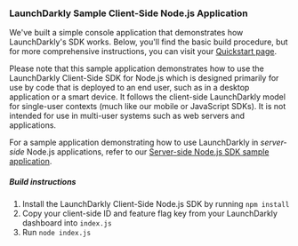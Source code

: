 ### LaunchDarkly Sample Client-Side Node.js Application
We've built a simple console application that demonstrates how LaunchDarkly's SDK works. Below, you'll find the basic build procedure, but for more comprehensive instructions, you can visit your [Quickstart page](https://app.launchdarkly.com/quickstart#/).

Please note that this sample application demonstrates how to use the LaunchDarkly Client-Side SDK for Node.js which is designed primarily for use by code that is deployed to an end user, such as in a desktop application or a smart device. It follows the client-side LaunchDarkly model for single-user contexts (much like our mobile or JavaScript SDKs). It is not intended for use in multi-user systems such as web servers and applications.

For a sample application demonstrating how to use LaunchDarkly in *server-side* Node.js applications, refer to our [Server-side Node.js SDK sample application](https://github.com/launchdarkly/hello-node-server).

##### Build instructions #####
1. Install the LaunchDarkly Client-Side Node.js SDK by running `npm install`
2. Copy your client-side ID and feature flag key from your LaunchDarkly dashboard into `index.js`
3. Run `node index.js`
